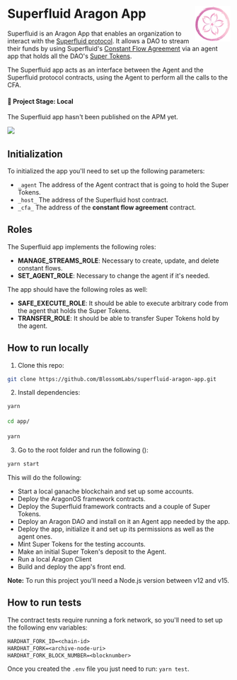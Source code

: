 # Superfluid Aragon App <a href="#"><img align="right" src=".github/assets/blossom-labs.png" height="80px" /></a>

Superfluid is an Aragon App that enables an organization to interact with the [Superfluid protocol](https://www.superfluid.finance/home). It allows a DAO to stream their funds by using Superfluid's [Constant Flow Agreement](https://docs.superfluid.finance/superfluid/docs/constant-flow-agreement) via an agent app that holds all the DAO's [Super Tokens](https://docs.superfluid.finance/superfluid/docs/super-tokens).

The Superfluid app acts as an interface between the Agent and the Superfluid protocol contracts, using the Agent to perform all the calls to the CFA.

#### 🐲 Project Stage: Local

The Superfluid app hasn't been published on the APM yet.


![](.github/assets/superfluid-aragon-app.gif)


## Initialization

To initialized the app you'll need to set up the following parameters:

* `_agent` The address of the Agent contract that is going to hold the Super Tokens.
* `_host_` The address of the Superfluid host contract.
* `_cfa_`  The address of the **constant flow agreement** contract.

## Roles

The Superfluid app implements the following roles:
* **MANAGE_STREAMS_ROLE**: Necessary to create, update, and delete constant flows.
* **SET_AGENT_ROLE**: Necessary to change the agent if it's needed.

The app should have the following roles as well:
* **SAFE_EXECUTE_ROLE**: It should be able to execute arbitrary code from the agent that holds the Super Tokens.
* **TRANSFER_ROLE**: It should be able to transfer Super Tokens hold by the agent.

## How to run locally

1. Clone this repo:

```sh 
git clone https://github.com/BlossomLabs/superfluid-aragon-app.git

```

2. Install dependencies:

```sh
yarn

cd app/

yarn
``` 

3. Go to the root folder and run the following ():

```sh
yarn start
```


This will do the following:

* Start a local ganache blockchain and set up some accounts.
* Deploy the AragonOS framework contracts.
* Deploy the Superfluid framework contracts and a couple of Super Tokens.
* Deploy an Aragon DAO and install on it an Agent app needed by the app.
* Deploy the app, initialize it and set up its permissions as well as the agent ones.
* Mint Super Tokens for the testing accounts.
* Make an initial Super Token's deposit to the Agent.
* Run a local Aragon Client
* Build and deploy the app's front end.

**Note:** To run this project you'll need a Node.js version between v12 and v15.

## How to run tests

The contract tests require running a fork network, so you'll need to set up the following env variables: 

```
HARDHAT_FORK_ID=<chain-id>
HARDHAT_FORK=<archive-node-uri>
HARDHAT_FORK_BLOCK_NUMBER=<blocknumber>
```

Once you created the `.env` file you just need to run: `yarn test`.
